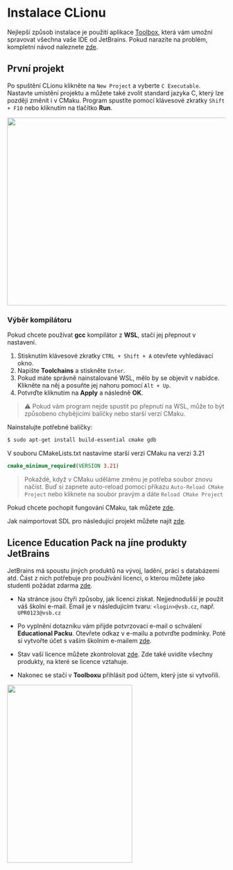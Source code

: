 # Instalace CLionu

Nejlepší způsob instalace je použití aplikace [Toolbox](https://www.jetbrains.com/toolbox-app/), která vám umožní spravovat všechna vaše IDE od JetBrains. Pokud narazíte na problém, kompletní návod
naleznete [zde](https://www.jetbrains.com/help/clion/installation-guide.html#toolbox).

## První projekt

Po spuštění CLionu klikněte na `New Project` a vyberte `C Executable`. Nastavte umístění projektu a můžete také zvolit standard jazyka C, který lze později změnit i v CMaku. Program spustíte pomocí
klávesové zkratky `Shift + F10` nebo kliknutím na tlačítko **Run**.

  <img src="../../static/img/clion/clion_run.png" width="557" height="432" >

### Výběr kompilátoru

Pokud chcete používat **gcc** kompilátor z **WSL**, stačí jej přepnout v nastavení.

1. Stisknutím klávesové zkratky `CTRL + Shift + A` otevřete vyhledávací okno.
2. Napište **Toolchains** a stiskněte `Enter`.
3. Pokud máte správně nainstalované WSL, mělo by se objevit v nabídce. Klikněte na něj a posuňte jej nahoru pomocí `Alt + Up`.
4. Potvrďte kliknutím na **Apply** a následně **OK**.

> ⚠️ Pokud vám program nejde spustit po přepnutí na WSL, může to být způsobeno chybějícími balíčky nebo starší verzí CMaku.

Nainstalujte potřebné balíčky:

```bash
$ sudo apt-get install build-essential cmake gdb
```

V souboru CMakeLists.txt nastavíme starší verzi CMaku na verzi 3.21

```cmake
cmake_minimum_required(VERSION 3.21)
```

> Pokaždé, když v CMaku uděláme změnu je potřeba soubor znovu načíst. Buď si zapnete auto-reload pomocí příkazu `Auto-Reload CMake Project` nebo kliknete na soubor pravým a dáte `Reload CMake Project`

Pokud chcete pochopit fungování CMaku, tak můžete [zde](../../c/automatizace_prekladu.md#cmake).

Jak naimportovat SDL pro následující projekt můžete najít [zde](../../c/aplikovane_ulohy/sdl.md#přilinkování-knihovny-sdl).

## Licence Education Pack na jíne produkty JetBrains

JetBrains má spoustu jiných produktů na vývoj, ladění, práci s databázemi atd. Část z nich potřebuje pro používání licenci, o kterou můžete jako studenti požádat zdarma [zde](https://www.jetbrains.com/shop/eform/students).

- Na stránce jsou čtyři způsoby, jak licenci získat. Nejjednodušší je použít váš školní e-mail. Email je v následujícím tvaru: `<login>@vsb.cz`, např. `UPR0123@vsb.cz`
- Po vyplnění dotazníku vám přijde potvrzovací e-mail o schválení **Educational Packu**. Otevřete odkaz v e-mailu a potvrďte podmínky. Poté si vytvořte účet s vaším školním
  e-mailem [zde](https://account.jetbrains.com/login).
- Stav vaší licence můžete zkontrolovat [zde](https://account.jetbrains.com/licenses). Zde také uvidíte všechny produkty, na které se licence vztahuje.

- Nakonec se stačí v **Toolboxu** přihlásit pod účtem, který jste si vytvořili.

<img src="../../static/video/toolbox_login.gif" width="288" height="409" >
